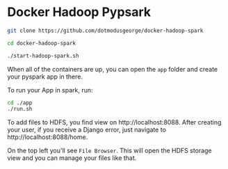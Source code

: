 # Docker Hadoop Pypsark

```bash
git clone https://github.com/dotmodusgeorge/docker-hadoop-spark

cd docker-hadoop-spark

./start-hadoop-spark.sh
```

When all of the containers are up, you can open the `app` folder and create your pyspark app in there.

To run your App in spark, run:

```bash
cd ./app
./run.sh
```

To add files to HDFS, you find view on http://localhost:8088. After creating your user, if you receive a Django error, just navigate to http://localhost:8088/home. 

On the top left you'll see `File Browser`. This will open the HDFS storage view and you can manage your files like that. 
